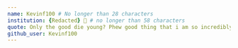 ```yaml
---
name: Kevinf100 # No longer than 28 characters
institution: {Redacted} 🚩 # no longer than 58 characters
quote: Only the good die young? Phew good thing that i am so incredibly awful. # no longer than 100 characters, avoid using quotes(") to guarantee the format remains the same.
github_user: Kevinf100
---
```

